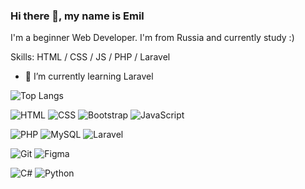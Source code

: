 ### Hi there 👋, my name is Emil

I'm a beginner Web Developer. I'm from Russia and currently study :)

Skills: HTML / CSS / JS / PHP / Laravel

- 🌱 I’m currently learning Laravel 

![Top Langs](https://github-readme-stats.vercel.app/api/top-langs/?username=emilburganov)

![HTML](https://img.shields.io/badge/HTML5-E34F26.svg?style=for-the-badge&logo=HTML5&logoColor=white&labelColor=black&color=black)
![CSS](https://img.shields.io/badge/CSS3-1572B6.svg?style=for-the-badge&logo=CSS3&logoColor=white&labelColor=black&color=black)
![Bootstrap](https://img.shields.io/badge/Bootstrap-7952B3.svg?style=for-the-badge&logo=Bootstrap&logoColor=white&labelColor=black&color=black)
![JavaScript](https://img.shields.io/badge/JavaScript-F7DF1E.svg?style=for-the-badge&logo=JavaScript&logoColor=black&labelColor=black&color=black)

![PHP](https://img.shields.io/badge/PHP-777BB4.svg?style=for-the-badge&logo=PHP&logoColor=white&labelColor=black&color=black)
![MySQL](https://img.shields.io/badge/MySQL-4479A1.svg?style=for-the-badge&logo=MySQL&logoColor=white&labelColor=black&color=black)
![Laravel](https://img.shields.io/badge/Laravel-FF2D20.svg?style=for-the-badge&logo=Laravel&logoColor=white&labelColor=black&color=black)

![Git](https://img.shields.io/badge/Git-F05032.svg?style=for-the-badge&logo=Git&logoColor=white&labelColor=black&color=black)
![Figma](https://img.shields.io/badge/Figma-F24E1E.svg?style=for-the-badge&logo=Figma&logoColor=white&labelColor=black&color=black)

![C#](https://img.shields.io/badge/C%20Sharp-239120.svg?style=for-the-badge&logo=C-Sharp&logoColor=white&labelColor=black&color=black)
![Python](https://img.shields.io/badge/Python-3776AB.svg?style=for-the-badge&logo=Python&logoColor=white&labelColor=black&color=black)

